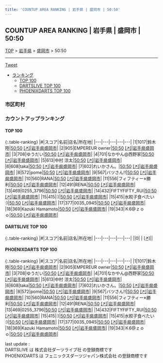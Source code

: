 ```yaml
---
title: 'COUNTUP AREA RANKING | 岩手県 | 盛岡市 | 50:50'
---
```

## COUNTUP AREA RANKING | 岩手県 | 盛岡市 | 50:50

[TOP](/darts/rank/) > [岩手県](/darts/rank/岩手県/) > [盛岡市](/darts/rank/岩手県/盛岡市/) > 50:50

___

<a href="https://twitter.com/share?ref_src=twsrc%5Etfw" data-text="COUNTUP AREA RANKING | 岩手県盛岡市50:50" class="twitter-share-button" data-hashtags="DARTSLIVE,PHOENIXDARTS,darts,ダーツ" data-show-count="false">Tweet</a>

* [ランキング](#カウントアップランキング)
    * [TOP 100](#top-100)
    * [DARTSLIVE TOP 100](#dartslive-top-100)
    * [PHOENIXDARTS TOP 100](#phoenixdarts-top-100)

### 市区町村

<ul>

</ul>

### カウントアップランキング

#### TOP 100



{:.table-ranking}
|#|スコア|名前|店名|所在地|
|---|---|---|---|---|
|1|1017|<span class="rank-name-pd">鈴木 陸</span>|<a href="/darts/rank/shops/91673.html">50:50</a> <a href="https://vs.phoenixdarts.com/jp/shop/shopDetailInfo/s_91673?s_seq=91673">[↗]</a>|<a href="/darts/rank/岩手県/盛岡市">岩手県盛岡市</a>|
|2|905|<span class="rank-name-pd">EMPEREUR owner</span>|<a href="/darts/rank/shops/91673.html">50:50</a> <a href="https://vs.phoenixdarts.com/jp/shop/shopDetailInfo/s_91673?s_seq=91673">[↗]</a>|<a href="/darts/rank/岩手県/盛岡市">岩手県盛岡市</a>|
|3|708|<span class="rank-name-pd">ゆうだい</span>|<a href="/darts/rank/shops/91673.html">50:50</a> <a href="https://vs.phoenixdarts.com/jp/shop/shopDetailInfo/s_91673?s_seq=91673">[↗]</a>|<a href="/darts/rank/岩手県/盛岡市">岩手県盛岡市</a>|
|4|701|<span class="rank-name-pd">なかやん@西野家</span>|<a href="/darts/rank/shops/91673.html">50:50</a> <a href="https://vs.phoenixdarts.com/jp/shop/shopDetailInfo/s_91673?s_seq=91673">[↗]</a>|<a href="/darts/rank/岩手県/盛岡市">岩手県盛岡市</a>|
|5|613|<span class="rank-name-pd">中村 涼太</span>|<a href="/darts/rank/shops/91673.html">50:50</a> <a href="https://vs.phoenixdarts.com/jp/shop/shopDetailInfo/s_91673?s_seq=91673">[↗]</a>|<a href="/darts/rank/岩手県/盛岡市">岩手県盛岡市</a>|
|6|608|<span class="rank-name-pd">taka</span>|<a href="/darts/rank/shops/91673.html">50:50</a> <a href="https://vs.phoenixdarts.com/jp/shop/shopDetailInfo/s_91673?s_seq=91673">[↗]</a>|<a href="/darts/rank/岩手県/盛岡市">岩手県盛岡市</a>|
|7|602|<span class="rank-name-pd">れいかさん。</span>|<a href="/darts/rank/shops/91673.html">50:50</a> <a href="https://vs.phoenixdarts.com/jp/shop/shopDetailInfo/s_91673?s_seq=91673">[↗]</a>|<a href="/darts/rank/岩手県/盛岡市">岩手県盛岡市</a>|
|8|572|<span class="rank-name-pd">pome</span>|<a href="/darts/rank/shops/91673.html">50:50</a> <a href="https://vs.phoenixdarts.com/jp/shop/shopDetailInfo/s_91673?s_seq=91673">[↗]</a>|<a href="/darts/rank/岩手県/盛岡市">岩手県盛岡市</a>|
|9|567|<span class="rank-name-pd">バツさん‼︎</span>|<a href="/darts/rank/shops/91673.html">50:50</a> <a href="https://vs.phoenixdarts.com/jp/shop/shopDetailInfo/s_91673?s_seq=91673">[↗]</a>|<a href="/darts/rank/岩手県/盛岡市">岩手県盛岡市</a>|
|10|560|<span class="rank-name-pd">RANA</span>|<a href="/darts/rank/shops/91673.html">50:50</a> <a href="https://vs.phoenixdarts.com/jp/shop/shopDetailInfo/s_91673?s_seq=91673">[↗]</a>|<a href="/darts/rank/岩手県/盛岡市">岩手県盛岡市</a>|
|11|556|<span class="rank-name-pd">フィフティー⭐︎勝利</span>|<a href="/darts/rank/shops/91673.html">50:50</a> <a href="https://vs.phoenixdarts.com/jp/shop/shopDetailInfo/s_91673?s_seq=91673">[↗]</a>|<a href="/darts/rank/岩手県/盛岡市">岩手県盛岡市</a>|
|12|491|<span class="rank-name-pd">RENA</span>|<a href="/darts/rank/shops/91673.html">50:50</a> <a href="https://vs.phoenixdarts.com/jp/shop/shopDetailInfo/s_91673?s_seq=91673">[↗]</a>|<a href="/darts/rank/岩手県/盛岡市">岩手県盛岡市</a>|
|13|469|<span class="rank-name-pd">0255_3796</span>|<a href="/darts/rank/shops/91673.html">50:50</a> <a href="https://vs.phoenixdarts.com/jp/shop/shopDetailInfo/s_91673?s_seq=91673">[↗]</a>|<a href="/darts/rank/岩手県/盛岡市">岩手県盛岡市</a>|
|14|432|<span class="rank-name-pd">FIFTYFIFTY_RUI</span>|<a href="/darts/rank/shops/91673.html">50:50</a> <a href="https://vs.phoenixdarts.com/jp/shop/shopDetailInfo/s_91673?s_seq=91673">[↗]</a>|<a href="/darts/rank/岩手県/盛岡市">岩手県盛岡市</a>|
|15|415|<span class="rank-name-pd">:)</span>|<a href="/darts/rank/shops/91673.html">50:50</a> <a href="https://vs.phoenixdarts.com/jp/shop/shopDetailInfo/s_91673?s_seq=91673">[↗]</a>|<a href="/darts/rank/岩手県/盛岡市">岩手県盛岡市</a>|
|15|415|<span class="rank-name-pd">水餃子食べたい :)</span>|<a href="/darts/rank/shops/91673.html">50:50</a> <a href="https://vs.phoenixdarts.com/jp/shop/shopDetailInfo/s_91673?s_seq=91673">[↗]</a>|<a href="/darts/rank/岩手県/盛岡市">岩手県盛岡市</a>|
|17|377|<span class="rank-name-pd">0035_0945</span>|<a href="/darts/rank/shops/91673.html">50:50</a> <a href="https://vs.phoenixdarts.com/jp/shop/shopDetailInfo/s_91673?s_seq=91673">[↗]</a>|<a href="/darts/rank/岩手県/盛岡市">岩手県盛岡市</a>|
|18|369|<span class="rank-name-pd">Kazuki Hamamoto</span>|<a href="/darts/rank/shops/91673.html">50:50</a> <a href="https://vs.phoenixdarts.com/jp/shop/shopDetailInfo/s_91673?s_seq=91673">[↗]</a>|<a href="/darts/rank/岩手県/盛岡市">岩手県盛岡市</a>|
|19|343|<span class="rank-name-pd">Ｋ6@ｚｏｏ</span>|<a href="/darts/rank/shops/91673.html">50:50</a> <a href="https://vs.phoenixdarts.com/jp/shop/shopDetailInfo/s_91673?s_seq=91673">[↗]</a>|<a href="/darts/rank/岩手県/盛岡市">岩手県盛岡市</a>|


#### DARTSLIVE TOP 100



{:.table-ranking}
|#|スコア|名前|店名|所在地|
|---|---|---|---|---|
||0|<span class="rank-name-dl"> </span>|<a href="/darts/rank/shops/.html"></a> <a href="">[↗]</a>|<a href="/darts/rank//"></a>|


#### PHOENIXDARTS TOP 100



{:.table-ranking}
|#|スコア|名前|店名|所在地|
|---|---|---|---|---|
|1|1017|<span class="rank-name-pd">鈴木 陸</span>|<a href="/darts/rank/shops/91673.html">50:50</a> <a href="https://vs.phoenixdarts.com/jp/shop/shopDetailInfo/s_91673?s_seq=91673">[↗]</a>|<a href="/darts/rank/岩手県/盛岡市">岩手県盛岡市</a>|
|2|905|<span class="rank-name-pd">EMPEREUR owner</span>|<a href="/darts/rank/shops/91673.html">50:50</a> <a href="https://vs.phoenixdarts.com/jp/shop/shopDetailInfo/s_91673?s_seq=91673">[↗]</a>|<a href="/darts/rank/岩手県/盛岡市">岩手県盛岡市</a>|
|3|708|<span class="rank-name-pd">ゆうだい</span>|<a href="/darts/rank/shops/91673.html">50:50</a> <a href="https://vs.phoenixdarts.com/jp/shop/shopDetailInfo/s_91673?s_seq=91673">[↗]</a>|<a href="/darts/rank/岩手県/盛岡市">岩手県盛岡市</a>|
|4|701|<span class="rank-name-pd">なかやん@西野家</span>|<a href="/darts/rank/shops/91673.html">50:50</a> <a href="https://vs.phoenixdarts.com/jp/shop/shopDetailInfo/s_91673?s_seq=91673">[↗]</a>|<a href="/darts/rank/岩手県/盛岡市">岩手県盛岡市</a>|
|5|613|<span class="rank-name-pd">中村 涼太</span>|<a href="/darts/rank/shops/91673.html">50:50</a> <a href="https://vs.phoenixdarts.com/jp/shop/shopDetailInfo/s_91673?s_seq=91673">[↗]</a>|<a href="/darts/rank/岩手県/盛岡市">岩手県盛岡市</a>|
|6|608|<span class="rank-name-pd">taka</span>|<a href="/darts/rank/shops/91673.html">50:50</a> <a href="https://vs.phoenixdarts.com/jp/shop/shopDetailInfo/s_91673?s_seq=91673">[↗]</a>|<a href="/darts/rank/岩手県/盛岡市">岩手県盛岡市</a>|
|7|602|<span class="rank-name-pd">れいかさん。</span>|<a href="/darts/rank/shops/91673.html">50:50</a> <a href="https://vs.phoenixdarts.com/jp/shop/shopDetailInfo/s_91673?s_seq=91673">[↗]</a>|<a href="/darts/rank/岩手県/盛岡市">岩手県盛岡市</a>|
|8|572|<span class="rank-name-pd">pome</span>|<a href="/darts/rank/shops/91673.html">50:50</a> <a href="https://vs.phoenixdarts.com/jp/shop/shopDetailInfo/s_91673?s_seq=91673">[↗]</a>|<a href="/darts/rank/岩手県/盛岡市">岩手県盛岡市</a>|
|9|567|<span class="rank-name-pd">バツさん‼︎</span>|<a href="/darts/rank/shops/91673.html">50:50</a> <a href="https://vs.phoenixdarts.com/jp/shop/shopDetailInfo/s_91673?s_seq=91673">[↗]</a>|<a href="/darts/rank/岩手県/盛岡市">岩手県盛岡市</a>|
|10|560|<span class="rank-name-pd">RANA</span>|<a href="/darts/rank/shops/91673.html">50:50</a> <a href="https://vs.phoenixdarts.com/jp/shop/shopDetailInfo/s_91673?s_seq=91673">[↗]</a>|<a href="/darts/rank/岩手県/盛岡市">岩手県盛岡市</a>|
|11|556|<span class="rank-name-pd">フィフティー⭐︎勝利</span>|<a href="/darts/rank/shops/91673.html">50:50</a> <a href="https://vs.phoenixdarts.com/jp/shop/shopDetailInfo/s_91673?s_seq=91673">[↗]</a>|<a href="/darts/rank/岩手県/盛岡市">岩手県盛岡市</a>|
|12|491|<span class="rank-name-pd">RENA</span>|<a href="/darts/rank/shops/91673.html">50:50</a> <a href="https://vs.phoenixdarts.com/jp/shop/shopDetailInfo/s_91673?s_seq=91673">[↗]</a>|<a href="/darts/rank/岩手県/盛岡市">岩手県盛岡市</a>|
|13|469|<span class="rank-name-pd">0255_3796</span>|<a href="/darts/rank/shops/91673.html">50:50</a> <a href="https://vs.phoenixdarts.com/jp/shop/shopDetailInfo/s_91673?s_seq=91673">[↗]</a>|<a href="/darts/rank/岩手県/盛岡市">岩手県盛岡市</a>|
|14|432|<span class="rank-name-pd">FIFTYFIFTY_RUI</span>|<a href="/darts/rank/shops/91673.html">50:50</a> <a href="https://vs.phoenixdarts.com/jp/shop/shopDetailInfo/s_91673?s_seq=91673">[↗]</a>|<a href="/darts/rank/岩手県/盛岡市">岩手県盛岡市</a>|
|15|415|<span class="rank-name-pd">:)</span>|<a href="/darts/rank/shops/91673.html">50:50</a> <a href="https://vs.phoenixdarts.com/jp/shop/shopDetailInfo/s_91673?s_seq=91673">[↗]</a>|<a href="/darts/rank/岩手県/盛岡市">岩手県盛岡市</a>|
|15|415|<span class="rank-name-pd">水餃子食べたい :)</span>|<a href="/darts/rank/shops/91673.html">50:50</a> <a href="https://vs.phoenixdarts.com/jp/shop/shopDetailInfo/s_91673?s_seq=91673">[↗]</a>|<a href="/darts/rank/岩手県/盛岡市">岩手県盛岡市</a>|
|17|377|<span class="rank-name-pd">0035_0945</span>|<a href="/darts/rank/shops/91673.html">50:50</a> <a href="https://vs.phoenixdarts.com/jp/shop/shopDetailInfo/s_91673?s_seq=91673">[↗]</a>|<a href="/darts/rank/岩手県/盛岡市">岩手県盛岡市</a>|
|18|369|<span class="rank-name-pd">Kazuki Hamamoto</span>|<a href="/darts/rank/shops/91673.html">50:50</a> <a href="https://vs.phoenixdarts.com/jp/shop/shopDetailInfo/s_91673?s_seq=91673">[↗]</a>|<a href="/darts/rank/岩手県/盛岡市">岩手県盛岡市</a>|
|19|343|<span class="rank-name-pd">Ｋ6@ｚｏｏ</span>|<a href="/darts/rank/shops/91673.html">50:50</a> <a href="https://vs.phoenixdarts.com/jp/shop/shopDetailInfo/s_91673?s_seq=91673">[↗]</a>|<a href="/darts/rank/岩手県/盛岡市">岩手県盛岡市</a>|


<div class="footer border-top border-gray-light mt-5 pt-3 text-right text-gray">
    last update : <span style="font-weight: italic" id="foot_last_modified"></span><br />
    DARTSLIVE は 株式会社ダーツライブ社 の登録商標です<br />
    PHOENIXDARTS は フェニックスダーツジャパン株式会社 の登録商標です<br />
</div>

<script src="https://cdnjs.cloudflare.com/ajax/libs/jquery.tablesorter/2.31.3/js/jquery.tablesorter.min.js" integrity="sha512-qzgd5cYSZcosqpzpn7zF2ZId8f/8CHmFKZ8j7mU4OUXTNRd5g+ZHBPsgKEwoqxCtdQvExE5LprwwPAgoicguNg==" crossorigin="anonymous" referrerpolicy="no-referrer"></script>
<link rel="stylesheet" href="https://cdnjs.cloudflare.com/ajax/libs/jquery.tablesorter/2.31.3/css/theme.default.min.css" integrity="sha512-wghhOJkjQX0Lh3NSWvNKeZ0ZpNn+SPVXX1Qyc9OCaogADktxrBiBdKGDoqVUOyhStvMBmJQ8ZdMHiR3wuEq8+w==" crossorigin="anonymous" referrerpolicy="no-referrer" />
<script>
$(function() {
    $(".table-ranking").tablesorter({sortList:[[0, 0]]});
    $("#foot_last_modified").text(formatDate(new Date(document.lastModified), 'yyyy-MM-dd HH:mm:ss'));
});
</script>

<script async src="https://platform.twitter.com/widgets.js" charset="utf-8"></script>